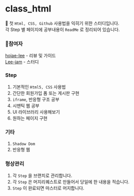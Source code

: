 # class_html
👋 첫 `Html, CSS, Github` 사용법을 익히기 위한 스터디입니다. <br/>
각 Step 별 페이지에 공부내용이 `ReadMe` 로 정리되어 있습니다.

### 📖참여자

[hojae-lee](https://github.com/hojae-lee) - 리뷰 및 가이드 <br/>
[Lee-jam](https://github.com/Lee-jam) - 스터디

### Step

1. 기본적인 `Html5, CSS` 사용법
2. 간단한 회원가입 폼 또는 게시판 구현
3. `iframe`, 반응형 구조 공부
4. 시맨틱 웹 공부
5. UI 라이브러리 사용해보기
6. 원하는 페이지 구현

### 기타

1. `Shadow Dom`
2. 반응형 웹

### 형상관리

1. 각 `Step` 을 브랜치로 관리합니다.
2. 각 `Step` 은 머지리퀘스트로 만들어서 당일에 한 내용을 적습니다.
3. `Step` 이 완료되면 마스터로 머지합니다.
